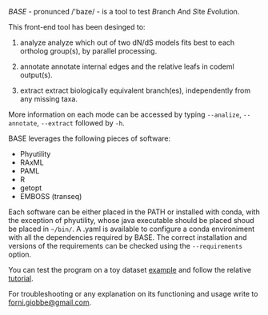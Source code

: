 *BASE* - pronunced  /'baze/ - is a tool to test *B*ranch *A*nd *S*ite *E*volution.


This front-end tool has been desinged to: 

1.   analyze		analyze which out of two dN/dS models fits best to each ortholog group(s), by parallel processing.

2.   annotate		annotate internal edges and the relative leafs in codeml output(s).

3.   extract		extract biologically equivalent branch(es), independently from any missing taxa.


More information on each mode can be accessed by typing ```--analize```, ```--annotate```, ```--extract``` followed by ```-h```.


BASE leverages the following pieces of software:

* Phyutility
* RAxML
* PAML
* R
* getopt
* EMBOSS (transeq)


Each software can be either placed in the PATH or installed with conda, with the exception of phyutility, whose java executable should be placed shoud be placed in ```~/bin/```.
A .yaml is available to configure a conda environiment with all the dependencies required by BASE. The correct installation and versions of the requirements can be checked 
using the ```--requirements``` option.

You can test the program on a toy dataset [example](https://github.com/for-giobbe/BASE/tree/master/example) and follow the relative [tutorial]().

For troubleshooting or any explanation on its functioning and usage write to forni.giobbe@gmail.com.
